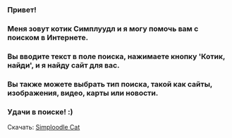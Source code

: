 <h3> Привет! </h3>
<h3> Меня зовут котик Симплуудл и я могу помочь вам с поиском в Интернете. </h3> 
<h3> Вы вводите текст в поле поиска, нажимаете кнопку 'Котик, найди', и я найду сайт для вас. </h3>
<h3> Вы также можете выбрать тип поиска, такой как сайты, изображения, видео, карты или новости. </h3>
<h3> Удачи в поиске! :) </h3>

Скачать: [Simploodle Cat](https://apps.rustore.ru/app/com.example.googleforyou)
